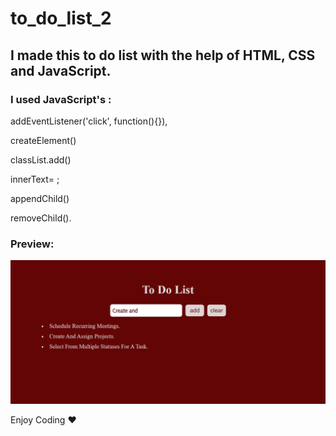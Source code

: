 # to_do_list_2

<h2>I made this to do list with the help of HTML, CSS and JavaScript.</h2>

<h3> I used JavaScript's : </h3>

 <p> addEventListener('click', function(){}), </p>
 
 <p> createElement()</p>
 
 <p> classList.add() </p>
 
 <p> innerText= ; </p>
 
 <p> appendChild()</p>
 
<p> removeChild(). </p>

<h3>Preview:</h3>

![](to_do_list_2.gif)


Enjoy Coding ❤



